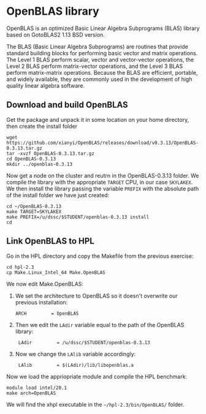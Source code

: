 # OpenBLAS library

OpenBLAS is an optimized Basic Linear Algebra Subprograms (BLAS) library based on GotoBLAS2 1.13 BSD version.

The BLAS (Basic Linear Algebra Subprograms) are routines that provide standard building blocks for performing basic vector and matrix operations. The Level 1 BLAS perform scalar, vector and vector-vector operations, the Level 2 BLAS perform matrix-vector operations, and the Level 3 BLAS perform matrix-matrix operations. Because the BLAS are efficient, portable, and widely available, they are commonly used in the development of high quality linear algebra software.

## Download and build OpenBLAS

Get the package and unpack it in some location on your home directory, then create the install folder

    wget https://github.com/xianyi/OpenBLAS/releases/download/v0.3.13/OpenBLAS-0.3.13.tar.gz
    tar -xvzf OpenBLAS-0.3.13.tar.gz
    cd OpenBLAS-0.3.13
	mkdir ../openblas-0.3.13

Now get a node on the cluster and reutrn in the OpenBLAS-0.3.13 folder.
We compile the library with the appropriate `TARGET` CPU, in our case `SKYLAKEX`. 
We then install the library passing the variable `PREFIX` with the absolute path of the install folder we have just created:

    cd ~/OpenBLAS-0.3.13
    make TARGET=SKYLAKEX 
    make PREFIX=/u/dssc/$STUDENT/openblas-0.3.13 install
	cd
    
## Link OpenBLAS to HPL

Go in the HPL directory and copy the Makefile from the previous exercise:

    cd hpl-2.3
    cp Make.Linux_Intel_64 Make.OpenBLAS

We now edit Make.OpenBLAS:
1.  We set the architecture to OpenBLAS so it doesn't overwrite our previous installation:

        ARCH         = OpenBLAS

2. Then we edit the `LAdir` variable equal to the path of the OpenBLAS library:

        LAdir         = /u/dssc/$STUDENT/openblas-0.3.13
    
3. Now we change the `LAlib` variable accordingly:

        LAlib         = $(LAdir)/lib/libopenblas.a
    
Now we load the appriopriate module and compile the HPL benchmark:

    module load intel/20.1
	make arch=OpenBLAS

We will find the xhpl executable in the `~/hpl-2.3/bin/OpenBLAS/` folder.
